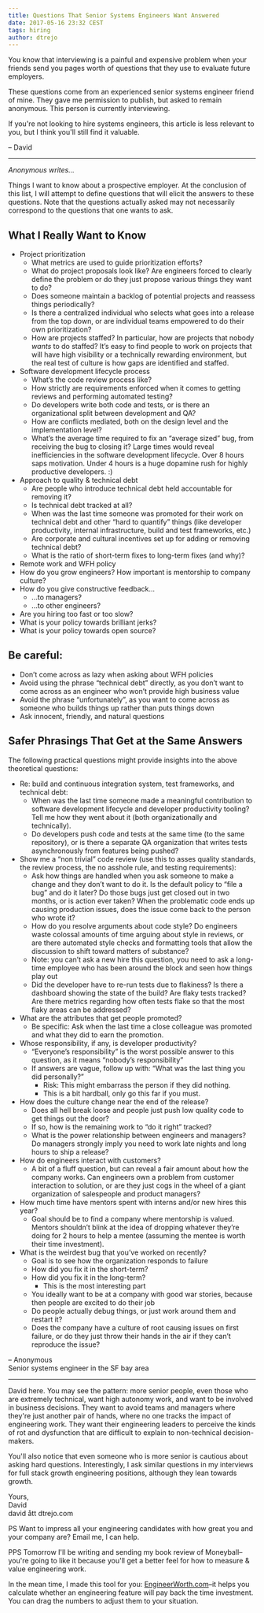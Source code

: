 ```yaml
---
title: Questions That Senior Systems Engineers Want Answered
date: 2017-05-16 23:32 CEST
tags: hiring
author: dtrejo
---
```


You know that interviewing is a painful and expensive problem when your friends
send you pages worth of questions that they use to evaluate future employers.

These questions come from an experienced senior systems engineer friend of mine.
They gave me permission to publish, but asked to remain anonymous. This person
is currently interviewing.

If you're not looking to hire systems engineers, this article is less relevant
to you, but I think you'll still find it valuable.

– David

---

_Anonymous writes..._

Things I want to know about a prospective employer. At the conclusion of this list, I will attempt to define questions that will elicit the answers to these questions. Note that the questions actually asked may not necessarily correspond to the questions that one wants to ask.

## What I Really Want to Know

- Project prioritization
  - What metrics are used to guide prioritization efforts?
  - What do project proposals look like? Are engineers forced to clearly define the problem or do they just propose various things they want to do?
  - Does someone maintain a backlog of potential projects and reassess things periodically?
  - Is there a centralized individual who selects what goes into a release from the top down, or are individual teams empowered to do their own prioritization?
  - How are projects staffed? In particular, how are projects that nobody *wants* to do staffed? It’s easy to find people to work on projects that will have high visibility or a technically rewarding environment, but the real test of culture is how gaps are identified and staffed.
- Software development lifecycle process
  - What’s the code review process like?
  - How strictly are requirements enforced when it comes to getting reviews and performing automated testing?
  - Do developers write both code and tests, or is there an organizational split between development and QA?
  - How are conflicts mediated, both on the design level and the implementation level?
  - What’s the average time required to fix an “average sized” bug, from receiving the bug to closing it? Large times would reveal inefficiencies in the software development lifecycle. Over 8 hours saps motivation. Under 4 hours is a huge dopamine rush for highly productive developers. :)
- Approach to quality & technical debt
  - Are people who introduce technical debt held accountable for removing it?
  - Is technical debt tracked at all?
  - When was the last time someone was promoted for their work on technical debt and other “hard to quantify” things (like developer productivity, internal infrastructure, build and test frameworks, etc.)
  - Are corporate and cultural incentives set up for adding or removing technical debt?
  - What is the ratio of short-term fixes to long-term fixes (and why)?
- Remote work and WFH policy
- How do you grow engineers? How important is mentorship to company culture?
- How do you give constructive feedback...
  - ...to managers?
  - ...to other engineers?
- Are you hiring too fast or too slow?
- What is your policy towards brilliant jerks?
- What is your policy towards open source?

## Be careful:

- Don’t come across as lazy when asking about WFH policies
- Avoid using the phrase “technical debt” directly, as you don’t want to come across as an engineer who won’t provide high business value
- Avoid the phrase “unfortunately”, as you want to come across as someone who builds things up rather than puts things down
- Ask innocent, friendly, and natural questions

## Safer Phrasings That Get at the Same Answers

The following practical questions might provide insights into the above theoretical questions:

- Re: build and continuous integration system, test frameworks, and technical debt:
  - When was the last time someone made a meaningful contribution to software development lifecycle and developer productivity tooling? Tell me how they went about it (both organizationally and technically).
  - Do developers push code and tests at the same time (to the same repository), or is there a separate QA organization that writes tests asynchronously from features being pushed?
- Show me a “non trivial” code review (use this to asses quality standards, the review process, the no asshole rule, and testing requirements):
  - Ask how things are handled when you ask someone to make a change and they don’t want to do it. Is the default policy to “file a bug” and do it later? Do those bugs just get closed out in two months, or is action ever taken? When the problematic code ends up causing production issues, does the issue come back to the person who wrote it?
  - How do you resolve arguments about code style? Do engineers waste colossal amounts of time arguing about style in reviews, or are there automated style checks and formatting tools that allow the discussion to shift toward matters of substance?
  - Note: you can’t ask a new hire this question, you need to ask a long-time employee who has been around the block and seen how things play out
  - Did the developer have to re-run tests due to flakiness? Is there a dashboard showing the state of the build? Are flaky tests tracked? Are there metrics regarding how often tests flake so that the most flaky areas can be addressed?
- What are the attributes that get people promoted?
  - Be specific: Ask when the last time a close colleague was promoted and what they did to earn the promotion.
- Whose responsibility, if any, is developer productivity?
  - “Everyone’s responsibility” is the worst possible answer to this question, as it means “nobody’s responsibility”
  - If answers are vague, follow up with: “What was the last thing you did personally?”
    - Risk: This might embarrass the person if they did nothing.
    - This is a bit hardball, only go this far if you must.
- How does the culture change near the end of the release?
  - Does all hell break loose and people just push low quality code to get things out the door?
  - If so, how is the remaining work to “do it right” tracked?
  - What is the power relationship between engineers and managers? Do managers strongly imply you need to work late nights and long hours to ship a release?
- How do engineers interact with customers?
  - A bit of a fluff question, but can reveal a fair amount about how the company works. Can engineers own a problem from customer interaction to solution, or are they just cogs in the wheel of a giant organization of salespeople and product managers?
- How much time have mentors spent with interns and/or new hires this year?
  - Goal should be to find a company where mentorship is valued. Mentors shouldn’t blink at the idea of dropping whatever they’re doing for 2 hours to help a mentee (assuming the mentee is worth their time investment).
- What is the weirdest bug that you’ve worked on recently?
  - Goal is to see how the organization responds to failure
  - How did you fix it in the short-term?
  - How did you fix it in the long-term?
    - This is the most interesting part
  - You ideally want to be at a company with good war stories, because then people are excited to do their job
  - Do people actually debug things, or just work around them and restart it?
  - Does the company have a culture of root causing issues on first failure, or do they just throw their hands in the air if they can’t reproduce the issue?

– Anonymous<br>
Senior systems engineer in the SF bay area

---

David here. You may see the pattern: more senior people, even those who are
extremely technical, want high autonomy work, and want to be involved in
business decisions. They want to avoid teams and managers where they're just
another pair of hands, where no one tracks the impact of engineering work. They
want their engineering leaders to perceive the kinds of rot and dysfunction that
are difficult to explain to non-technical decision-makers.

You'll also notice that even someone who is more senior is cautious about asking
hard questions. Interestingly, I ask similar questions in my interviews for full
stack growth engineering positions, although they lean towards growth.

Yours,<br>
David<br>
david ått dtrejo.com

PS Want to impress all your engineering candidates with how great you and your company are? Email me, I can help.

PPS Tomorrow I'll be writing and sending my book review of Moneyball–you're going to like it because you'll get a better feel for how to measure & value engineering work.

In the mean time, I made this tool for you: [EngineerWorth.com](http://engineerworth.com/)–it helps you calculate whether an engineering feature will pay back the time investment. You can drag the numbers to adjust them to your situation.
